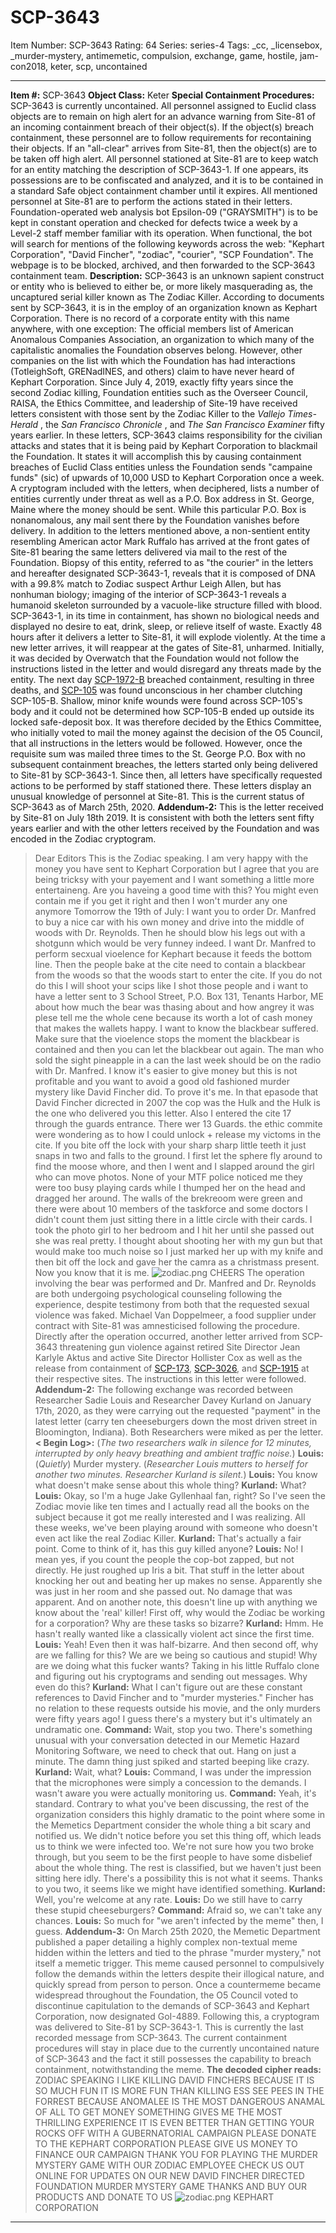 # SCP-3643
Item Number: SCP-3643
Rating: 64
Series: series-4
Tags: _cc, _licensebox, _murder-mystery, antimemetic, compulsion, exchange, game, hostile, jam-con2018, keter, scp, uncontained

---

**Item #:** SCP-3643
**Object Class:** Keter
**Special Containment Procedures:** SCP-3643 is currently uncontained. All personnel assigned to Euclid class objects are to remain on high alert for an advance warning from Site-81 of an incoming containment breach of their object(s). If the object(s) breach containment, these personnel are to follow requirements for recontaining their objects. If an "all-clear" arrives from Site-81, then the object(s) are to be taken off high alert.
All personnel stationed at Site-81 are to keep watch for an entity matching the description of SCP-3643-1. If one appears, its possessions are to be confiscated and analyzed, and it is to be contained in a standard Safe object containment chamber until it expires. All mentioned personnel at Site-81 are to perform the actions stated in their letters. Foundation-operated web analysis bot Epsilon-09 ("GRAYSMITH") is to be kept in constant operation and checked for defects twice a week by a Level-2 staff member familiar with its operation. When functional, the bot will search for mentions of the following keywords across the web: "Kephart Corporation", "David Fincher", "zodiac", "courier", "SCP Foundation". The webpage is to be blocked, archived, and then forwarded to the SCP-3643 containment team.
**Description:** SCP-3643 is an unknown sapient construct or entity who is believed to either be, or more likely masquerading as, the uncaptured serial killer known as The Zodiac Killer. According to documents sent by SCP-3643, it is in the employ of an organization known as Kephart Corporation. There is no record of a corporate entity with this name anywhere, with one exception: The official members list of American Anomalous Companies Association, an organization to which many of the capitalistic anomalies the Foundation observes belong. However, other companies on the list with which the Foundation has had interactions (TotleighSoft, GRENadINES, and others) claim to have never heard of Kephart Corporation.
Since July 4, 2019, exactly fifty years since the second Zodiac killing, Foundation entities such as the Overseer Council, RAISA, the Ethics Committee, and leadership of Site-19 have received letters consistent with those sent by the Zodiac Killer to the _Vallejo Times-Herald_ , the _San Francisco Chronicle_ , and _The San Francisco Examiner_ fifty years earlier. In these letters, SCP-3643 claims responsibility for the civilian attacks and states that it is being paid by Kephart Corporation to blackmail the Foundation. It states it will accomplish this by causing containment breaches of Euclid Class entities unless the Foundation sends "campaine funds" (sic) of upwards of 10,000 USD to Kephart Corporation once a week. A cryptogram included with the letters, when deciphered, lists a number of entities currently under threat as well as a P.O. Box address in St. George, Maine where the money should be sent. While this particular P.O. Box is nonanomalous, any mail sent there by the Foundation vanishes before delivery.
In addition to the letters mentioned above, a non-sentient entity resembling American actor Mark Ruffalo has arrived at the front gates of Site-81 bearing the same letters delivered via mail to the rest of the Foundation. Biopsy of this entity, referred to as "the courier" in the letters and hereafter designated SCP-3643-1, reveals that it is composed of DNA with a 99.8% match to Zodiac suspect Arthur Leigh Allen, but has nonhuman biology; imaging of the interior of SCP-3643-1 reveals a humanoid skeleton surrounded by a vacuole-like structure filled with blood. SCP-3643-1, in its time in containment, has shown no biological needs and displayed no desire to eat, drink, sleep, or relieve itself of waste. Exactly 48 hours after it delivers a letter to Site-81, it will explode violently. At the time a new letter arrives, it will reappear at the gates of Site-81, unharmed.
Initially, it was decided by Overwatch that the Foundation would not follow the instructions listed in the letter and would disregard any threats made by the entity. The next day [SCP-1972-B](/scp-1972) breached containment, resulting in three deaths, and [SCP-105](/scp-105) was found unconscious in her chamber clutching SCP-105-B. Shallow, minor knife wounds were found across SCP-105's body and it could not be determined how SCP-105-B ended up outside its locked safe-deposit box. It was therefore decided by the Ethics Committee, who initially voted to mail the money against the decision of the O5 Council, that all instructions in the letters would be followed. However, once the requisite sum was mailed three times to the St. George P.O. Box with no subsequent containment breaches, the letters started only being delivered to Site-81 by SCP-3643-1. Since then, all letters have specifically requested actions to be performed by staff stationed there. These letters display an unusual knowledge of personnel at Site-81. This is the current status of SCP-3643 as of March 25th, 2020.
**Addendum-2:** This is the letter received by Site-81 on July 18th 2019. It is consistent with both the letters sent fifty years earlier and with the other letters received by the Foundation and was encoded in the Zodiac cryptogram.
> Dear Editors
> This is the Zodiac speaking.
> I am very happy with the money you have sent to Kephart Corporation but I agree that you are being tricksy with your payement and I want something a little more entertaineng. Are you haveing a good time with this? You might even contain me if you get it right and then I won't murder any one anymore
> Tomorrow the 19th of July:
> I want you to order Dr. Manfred to buy a nice car with his own money and drive into the middle of woods with Dr. Reynolds. Then he should blow his legs out with a shotgunn which would be very funney indeed. I want Dr. Manfred to perform secxual vioelence for Kephart because it feeds the bottom line. Then the people bake at the cite need to contain a blackbear from the woods so that the woods start to enter the cite. If you do not do this I will shoot your scips like I shot those people and i want to have a letter sent to 3 School Street, P.O. Box 131, Tenants Harbor, ME about how much the bear was thasing about and how angrey it was plese tell me the whole cene because its worth a lot of cash money that makes the wallets happy. I want to know the blackbear suffered. Make sure that the vioelence stops the moment the blackbear is contained and then you can let the blackbear out again. The man who sold the sight pineapple in a can the last week should be on the radio with Dr. Manfred. I know it's easier to give money but this is not profitable and you want to avoid a good old fashioned murder mystery like David Fincher did.
> To prove it's me.
> In that epasode that David Fincher dicrected in 2007 the cop was the Hulk and the Hulk is the one who delivered you this letter. Also I entered the cite 17 through the guards entrance. There wer 13 Guards. the ethic commite were wondering as to how I could unlock + release my victoms in the cite. If you bite off the lock with your sharp sharp little teeth it just snaps in two and falls to the ground. I first let the sphere fly around to find the moose whore, and then I went and I slapped around the girl who can move photos. None of your MTF police noticed me they were too busy playing cards while I thumped her on the head and dragged her around. The walls of the brekreoom were green and there were about 10 members of the taskforce and some doctors I didn't count them just sitting there in a little circle with their cards. I took the photo girl to her bedroom and I hit her until she passed out she was real pretty. I thought about shooting her with my gun but that would make too much noise so I just marked her up with my knife and then bit off the lock and gave her the camra as a christmass present.
> Now you know that it is me.
> ![zodiac.png](https://scp-wiki.wdfiles.com/local--files/scp-3643/zodiac.png)
> CHEERS
The operation involving the bear was performed and Dr. Manfred and Dr. Reynolds are both undergoing psychological counseling following the experience, despite testimony from both that the requested sexual violence was faked. Michael Van Doppelmeer, a food supplier under contract with Site-81 was amnesticised following the procedure. Directly after the operation occurred, another letter arrived from SCP-3643 threatening gun violence against retired Site Director Jean Karlyle Aktus and active Site Director Hollister Cox as well as the release from containment of [SCP-173](/scp-173), [SCP-3026](/scp-3026), and [SCP-1915](/scp-1915) at their respective sites. The instructions in this letter were followed.
**Addendum-2:**
The following exchange was recorded between Researcher Sadie Louis and Researcher Davey Kurland on January 17th, 2020, as they were carrying out the requested "payment" in the latest letter (carry ten cheeseburgers down the most driven street in Bloomington, Indiana). Both Researchers were miked as per the letter.
> **< Begin Log>:**
> (_The two researchers walk in silence for 12 minutes, interrupted by only heavy breathing and ambient traffic noise._)
> **Louis:** (_Quietly_) Murder mystery.
> (_Researcher Louis mutters to herself for another two minutes. Researcher Kurland is silent._)
> **Louis:** You know what doesn't make sense about this whole thing?
> **Kurland:** What?
> **Louis:** Okay, so I'm a huge Jake Gyllenhaal fan, right? So I've seen the Zodiac movie like ten times and I actually read all the books on the subject because it got me really interested and I was realizing. All these weeks, we've been playing around with someone who doesn't even act like the real Zodiac Killer.
> **Kurland:** That's actually a fair point. Come to think of it, has this guy killed anyone?
> **Louis:** No! I mean yes, if you count the people the cop-bot zapped, but not directly. He just roughed up Iris a bit. That stuff in the letter about knocking her out and beating her up makes no sense. Apparently she was just in her room and she passed out. No damage that was apparent. And on another note, this doesn't line up with anything we know about the 'real' killer! First off, why would the Zodiac be working for a corporation? Why are these tasks so bizarre?
> **Kurland:** Hmm. He hasn't really wanted like a classically violent act since the first time.
> **Louis:** Yeah! Even then it was half-bizarre. And then second off, why are we falling for this? We are we being so cautious and stupid! Why are we doing what this fucker wants? Taking in his little Ruffalo clone and figuring out his cryptograms and sending out messages. Why even do this?
> **Kurland:** What I can't figure out are these constant references to David Fincher and to "murder mysteries." Fincher has no relation to these requests outside his movie, and the only murders were fifty years ago! I guess there's a mystery but it's ultimately an undramatic one.
> **Command:** Wait, stop you two. There's something unusual with your conversation detected in our Memetic Hazard Monitoring Software, we need to check that out. Hang on just a minute. The damn thing just spiked and started beeping like crazy.
> **Kurland:** Wait, what?
> **Louis:** Command, I was under the impression that the microphones were simply a concession to the demands. I wasn't aware you were actually monitoring us.
> **Command:** Yeah, it's standard. Contrary to what you've been discussing, the rest of the organization considers this highly dramatic to the point where some in the Memetics Department consider the whole thing a bit scary and notified us. We didn't notice before you set this thing off, which leads us to think we were infected too. We're not sure how you two broke through, but you seem to be the first people to have some disbelief about the whole thing. The rest is classified, but we haven't just been sitting here idly. There's a possibility this is not what it seems. Thanks to you two, it seems like we might have identified something.
> **Kurland:** Well, you're welcome at any rate.
> **Louis:** Do we still have to carry these stupid cheeseburgers?
> **Command:** Afraid so, we can't take any chances.
> **Louis:** So much for "we aren't infected by the meme" then, I guess.
**Addendum-3:** On March 25th 2020, the Memetic Department published a paper detailing a highly complex non-textual meme hidden within the letters and tied to the phrase "murder mystery," not itself a memetic trigger. This meme caused personnel to compulsively follow the demands within the letters despite their illogical nature, and quickly spread from person to person. Once a countermeme became widespread throughout the Foundation, the O5 Council voted to discontinue capitulation to the demands of SCP-3643 and Kephart Corporation, now designated GoI-4889. Following this, a cryptogram was delivered to Site-81 by SCP-3643-1. This is currently the last recorded message from SCP-3643. The current containment procedures will stay in place due to the currently uncontained nature of SCP-3643 and the fact it still possesses the capability to breach containment, notwithstanding the meme.
> **The decoded cipher reads:**
> ZODIAC SPEAKING I LIKE KILLING DAVID FINCHERS BECAUSE IT IS SO MUCH FUN IT IS MORE FUN THAN KILLING ESS SEE PEES IN THE FORREST BECAUSE ANOMALEE IS THE MOST DANGEROUS ANAMAL OF ALL TO GET MONEY SOMETHING GIVES ME THE MOST THRILLING EXPERIENCE IT IS EVEN BETTER THAN GETTING YOUR ROCKS OFF WITH A GUBERNATORIAL CAMPAIGN PLEASE DONATE TO THE KEPHART CORPORATION PLEASE GIVE US MONEY TO FINANCE OUR CAMPAIGN THANK YOU FOR PLAYING THE MURDER MYSTERY GAME WITH OUR ZODIAC EMPLOYEE CHECK US OUT ONLINE FOR UPDATES ON OUR NEW DAVID FINCHER DIRECTED FOUNDATION MURDER MYSTERY GAME
> THANKS AND BUY OUR PRODUCTS AND DONATE TO US
> ![zodiac.png](https://scp-wiki.wdfiles.com/local--files/scp-3643/zodiac.png)
> KEPHART CORPORATION
* * *